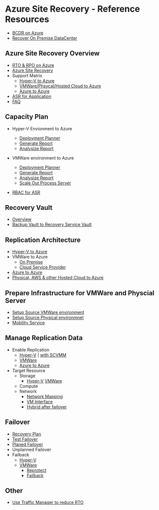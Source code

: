 
# Azure Site Recovery - Reference Resources  

* [BCDR on Azure](https://azure.microsoft.com/en-us/solutions/disaster-recovery/)
* [Recover On Premise DataCenter](https://docs.microsoft.com/en-us/azure/architecture/resiliency/recovery-on-premises-azure)

## Azure Site Recovery Overview
* [RTO & RPO on Azure](https://blogs.msdn.microsoft.com/cloud_solution_architect/2018/05/02/understanding-rpo-and-rto-considerations-of-azure-solutions/)
* [Azure Site Recovery](https://docs.microsoft.com/en-us/azure/site-recovery/site-recovery-overview)
* Support Matrix
  * [Hyper-V to Azure](https://docs.microsoft.com/en-us/azure/site-recovery/hyper-v-azure-support-matrix)
  * [VMWare/Phsycal/Hosted Cloud to Azure](https://docs.microsoft.com/en-us/azure/site-recovery/vmware-physical-azure-support-matrix)
  * [Azure to Azure](https://docs.microsoft.com/en-us/azure/site-recovery/azure-to-azure-support-matrix)
* [ASR for Application](https://docs.microsoft.com/en-us/azure/site-recovery/site-recovery-workload)
* [FAQ](https://docs.microsoft.com/en-us/azure/site-recovery/site-recovery-faq)

## Capacity Plan
* Hyper-V Envionment to Azure
  * [Deployment Planner](https://docs.microsoft.com/en-us/azure/site-recovery/hyper-v-deployment-planner-overview)
  * [Generate Report](https://docs.microsoft.com/en-us/azure/site-recovery/hyper-v-deployment-planner-run)
  * [Analysize Report](https://docs.microsoft.com/en-us/azure/site-recovery/hyper-v-deployment-planner-analyze-report)
* VMWare environment to Azure
  * [Deployment Planner](https://docs.microsoft.com/en-us/azure/site-recovery/site-recovery-vmware-deployment-planner-run)
  * [Generate Report](https://docs.microsoft.com/en-us/azure/site-recovery/site-recovery-vmware-deployment-planner-run)
  * [Analysize Report](https://docs.microsoft.com/en-us/azure/site-recovery/site-recovery-vmware-deployment-planner-analyze-report)
  * [Scale Out Process Server](https://docs.microsoft.com/en-us/azure/site-recovery/vmware-azure-set-up-process-server-scale)

* [RBAC for ASR](https://docs.microsoft.com/en-us/azure/site-recovery/site-recovery-role-based-linked-access-control)

## Recovery Vault
* [Overview](https://docs.microsoft.com/en-us/azure/backup/backup-azure-recovery-services-vault-overview)
* [Backup Vault to Recovery Service Vault](https://docs.microsoft.com/en-us/azure/backup/backup-azure-upgrade-backup-to-recovery-services)



## Replication Architecture

  * [Hyper-V to Azure](https://docs.microsoft.com/en-us/azure/site-recovery/hyper-v-azure-architecture)
  * VMWare to Azure
    * [On Premise](https://docs.microsoft.com/en-us/azure/site-recovery/vmware-azure-architecture)
    * [Cloud Service Provider](https://docs.microsoft.com/en-us/azure/site-recovery/vmware-azure-multi-tenant-overview)
  * [Azure to Azure](https://docs.microsoft.com/en-us/azure/site-recovery/azure-to-azure-architecture)
  * [Physical, AWS & other Hosted Cloud to Azure](https://docs.microsoft.com/en-us/azure/site-recovery/physical-azure-architecture)

## Prepare Infrastructure for VMWare and Physcial Server
  * [Setup Source VMWare environment](https://docs.microsoft.com/en-us/azure/site-recovery/vmware-azure-set-up-source)
  * [Setup Source Physical environmnet](https://docs.microsoft.com/en-us/azure/site-recovery/physical-azure-set-up-source)
* [Mobility Service](https://docs.microsoft.com/en-us/azure/site-recovery/vmware-azure-install-mobility-service)

## Manage Replication Data
  * Enable Replication
    * [Hyper-V](https://docs.microsoft.com/en-us/azure/site-recovery/hyper-v-azure-powershell-resource-manager) | [with SCVMM](https://docs.microsoft.com/en-us/azure/site-recovery/hyper-v-vmm-powershell-resource-manager)
    * [VMWare](https://docs.microsoft.com/en-us/azure/site-recovery/vmware-azure-exclude-disk)
    * [Azure to Azure](https://docs.microsoft.com/en-us/azure/site-recovery/azure-to-azure-how-to-enable-replication)
  * Target Resource
    * Storage
      * [Hyper-V](https://docs.microsoft.com/en-us/azure/site-recovery/hyper-v-exclude-disk)
      [VMWare](https://docs.microsoft.com/en-us/azure/site-recovery/vmware-azure-exclude-disk)
    * Compute
    * Network
      * [Network Mapping](https://docs.microsoft.com/en-us/azure/site-recovery/hyper-v-vmm-network-mapping)
      * [VM Interface](https://docs.microsoft.com/en-us/azure/site-recovery/site-recovery-manage-network-interfaces-on-premises-to-azure)
      * [Hybrid after failover](https://docs.microsoft.com/en-us/azure/site-recovery/concepts-on-premises-to-azure-networking)


## Failover
  * [Recovery Plan](https://docs.microsoft.com/en-us/azure/site-recovery/site-recovery-create-recovery-plans)
  * [Test Failover](https://docs.microsoft.com/en-us/azure/site-recovery/site-recovery-test-failover-to-azure)
  * [Planed Failover](https://docs.microsoft.com/en-us/azure/site-recovery/site-recovery-failover)
  * Unplanned Failover
  * Failback
    * [Hyper-V](https://docs.microsoft.com/en-us/azure/site-recovery/site-recovery-failover)
    * [VMWare](https://docs.microsoft.com/en-us/azure/site-recovery/concepts-types-of-failback)
      * [Reprotect](https://docs.microsoft.com/en-us/azure/site-recovery/concepts-types-of-failback)
      * [Failback](https://docs.microsoft.com/en-us/azure/site-recovery/vmware-azure-failback)

## Other
* [Use Traffic Manager to reduce RTO](https://docs.microsoft.com/en-us/azure/site-recovery/concepts-traffic-manager-with-site-recovery)